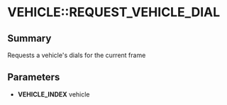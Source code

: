 # VEHICLE::REQUEST_VEHICLE_DIAL

## Summary
Requests a vehicle's dials for the current frame

## Parameters
* **VEHICLE_INDEX** vehicle
